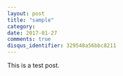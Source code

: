 ```yaml
---
layout: post
title: "sample"
category: 
date: 2017-01-27
comments: true
disqus_identifier: 329548a56bbc8211
---
```


This is a test post.